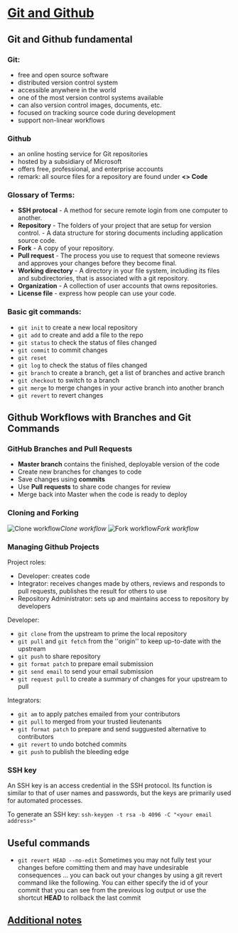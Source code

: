 # [Git and Github](https://www.coursera.org/learn/getting-started-with-git-and-github)

## Git and Github fundamental
### Git:
+ free and open source software
+ distributed version control system
+ accessible anywhere in the world
+ one of the most version control systems available
+ can also version control images, documents, etc.
+ focused on tracking source code during development
+ support non-linear workflows

### Github
+ an online hosting service for Git repositories
+ hosted by a subsidiary of Microsoft
+ offers free, professional, and enterprise accounts
+ remark: all source files for a repository are found under **<> Code**

### Glossary of Terms:
+ **SSH protocal** - A method for secure remote login from one computer to another.
+ **Repository** - The folders of your project that are setup for version control. - A data structure for storing documents including application source code.
+ **Fork** - A copy of your repository.
+ **Pull request** - The process you use to request that someone reviews and approves your changes before they become final.
+ **Working directory** - A directory in your file system, including its files and subdirectories, that is associated with a git repository.
+ **Organization** - A collection of user accounts that owns repositories.
+ **License file** - express how people can use your code.

### Basic git commands:
+ `git init` to create a new local repository
+ `git add` to create and add a file to the repo
+ `git status` to check the status of files changed
+ `git commit` to commit changes
+ `git reset`
+ `git log` to check the status of files changed
+ `git branch` to create a branch, get a list of branches and active branch
+ `git checkout` to switch to a branch
+ `git merge` to merge changes in your active branch into another branch
+ `git revert` to revert changes

## Github Workflows with Branches and Git Commands
### GitHub Branches and Pull Requests
+ **Master branch** contains the finished, deployable version of the code
+ Create new branches for changes to code
+ Save changes using **commits**
+ Use **Pull requests** to share code changes for review
+ Merge back into Master when the code is ready to deploy

### Cloning and Forking
![Clone workflow](clone-workflow.jpg)*Clone workflow*
![Fork workflow](fork-workflow.jpg)*Fork workflow*

### Managing Github Projects
Project roles:
+ Developer: creates code
+ Integrator: receives changes made by others, reviews and responds to pull requests, publishes the result for others to use
+ Repository Administrator: sets up and maintains access to repository by developers

Developer:
+ `git clone` from the upstream to prime the local repository
+ `git pull` and `git fetch` from the ''origin'' to keep up-to-date with the upstream
+ `git push` to share repository
+ `git format patch` to prepare email submission
+ `git send email` to send your email submission
+ `git request pull` to create a summary of changes for your upstream to pull

Integrators:
+ `git am` to apply patches emailed from your contributors
+ `git pull` to merged from your trusted lieutenants
+ `git format patch` to prepare and send sugguested alternative to contributors
+ `git revert` to undo botched commits
+ `git push` to publish the bleeding edge

### SSH key
An SSH key is an access credential in the SSH protocol. Its function is similar to that of user names and passwords, but the keys are primarily used for automated processes. 

To generate an SSH key: `ssh-keygen -t rsa -b 4096 -C "<your email address>"`

## Useful commands
+ `git revert HEAD --no-edit` Sometimes you may not fully test your changes before comitting them and may have undesirable consequences … you can back out your changes by using a git revert command like the following. You can either specify the id of your commit that you can see from the previous log output or use the shortcut **HEAD** to rollback the last commit

## [Additional notes](https://github.com/alannguyencs/pro_git)